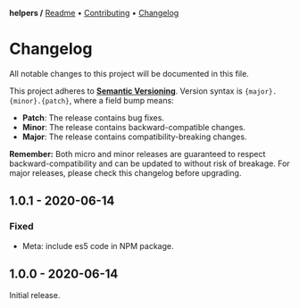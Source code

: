 **helpers /**
[Readme](https://cosmic.plus/#view:js-helpers)
• [Contributing](https://cosmic.plus/#view:js-helpers/CONTRIBUTING)
• [Changelog](https://cosmic.plus/#view:js-helpers/CHANGELOG)

# Changelog

All notable changes to this project will be documented in this file.

This project adheres to **[Semantic
Versioning](https://semver.org/spec/v2.0.0.html)**. Version syntax is
`{major}.{minor}.{patch}`, where a field bump means:

- **Patch**: The release contains bug fixes.
- **Minor**: The release contains backward-compatible changes.
- **Major**: The release contains compatibility-breaking changes.

**Remember:** Both micro and minor releases are guaranteed to respect
backward-compatibility and can be updated to without risk of breakage. For major
releases, please check this changelog before upgrading.

## 1.0.1 - 2020-06-14

### Fixed

- Meta: include es5 code in NPM package.

## 1.0.0 - 2020-06-14

Initial release.
